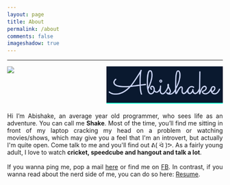 ```yaml
---
layout: page
title: About
permalink: /about
comments: false
imageshadow: true
---
```

<hr/>
<div id="about-container-pc" style="margin: 0; text-align:justify;">
  <img src="assets/images/half-prof-img.jpeg" style="display: block; width: 40%; margin-right: 30px; float: left;"/>
    <p>
    <img src="assets/images/name.png" style="display: block; width: calc(60% - 30px); border-bottom: #0dffd3 2px solid; margin-bottom: 20px;"/>
    <!-- <p style="font-family: Sacramento; font-size: 100px; margin:0;">Abishake<div style="content:''; width: calc(60% - 30px); height: 2px; background: #64ffda; margin-left: auto; position: relative; top:-30px;"></div></p> -->
    <span>
    Hi I’m Abishake, an average 
    <script>
      function calcAge(dateString) {
        var birthday = +new Date(dateString);
        return ~~((Date.now() - birthday) / (31557600000));
      }
      document.write(calcAge("08-11-1999"));
    </script>
    year old programmer, who sees life as an adventure. You can call me <b>Shake</b>. Most of the time, you’ll find me sitting in front of my laptop cracking my head on a problem or watching movies/shows, which may give you a feel that I'm an introvert, but actually I'm quite open. Come talk to me and you'll find out ᕕ( ᐛ )ᕗ. As a fairly young adult, I love to watch <b>cricket, speedcube and hangout and talk a lot</b>. <br/><br/>
    If you wanna ping me, pop a mail <a href="/contact" target="_blank"> here</a> or find me on <a href="https://www.facebook.com/sh4k3ab1/" target="_blank">FB</a>. In contrast, if you wanna read about the nerd side of me, you can do so here: <a href="https://shakeabi.github.io/resume/" target="_blank">Resume</a>.
    </span>
    </p>
</div>

<div id="about-container-mobile" style="display: none; margin: 0; align-items: center; text-align:justify;">
  <img src="assets/images/full-prof-img.jpeg" style="display: block; width: 100%; margin-bottom: 30px;"/>
    <img src="assets/images/name.png" style="display: block; width: 100%; border-bottom: #0dffd3 2px solid; margin-bottom: 20px;"/>
    <!-- <p style="font-family: Sacramento; font-size: 80px; margin:0; text-align: center;">Abishake<div style="content:''; width: 100%; height: 2px; background: #64ffda; position: relative; top:-30px;"></div></p> -->
    <span>
    <br/>
    Hi I’m Abishake, an average 
    <script>
      function calcAge(dateString) {
        var birthday = +new Date(dateString);
        return ~~((Date.now() - birthday) / (31557600000));
      }
      document.write(calcAge("08-11-1999"));
    </script>
    year old programmer, who sees life as an adventure. You can call me <b>Shake</b>. Most of the time, you’ll find me sitting in front of my laptop cracking my head on a problem or watching movies/shows, which may give you a feel that I'm an introvert, but actually I'm quite open. Come talk to me and you'll find out ᕕ( ᐛ )ᕗ. As a fairly young adult, I love to watch <b>cricket, speedcube and hangout and talk a lot</b>. <br/><br/>
    If you wanna ping me, pop a mail <a href="/contact" target="_blank"> here</a> or find me on <a rel="me" href="https://nerdculture.de/@shake" target="_blank">Mastodon</a>. In contrast, if you wanna read about the nerdy side of me, you can do so here: <a href="https://shakeabi.github.io/resume/" target="_blank">Resume</a>.
    </span>
</div>